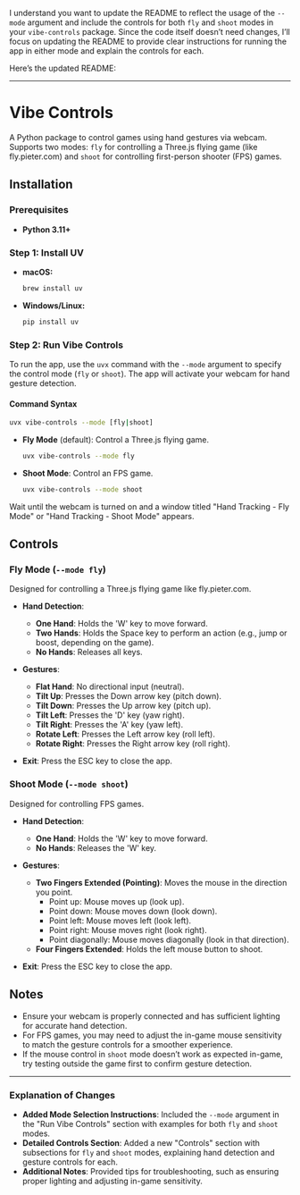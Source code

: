 I understand you want to update the README to reflect the usage of the `--mode` argument and include the controls for both `fly` and `shoot` modes in your `vibe-controls` package. Since the code itself doesn’t need changes, I’ll focus on updating the README to provide clear instructions for running the app in either mode and explain the controls for each.

Here’s the updated README:

---

# Vibe Controls

A Python package to control games using hand gestures via webcam. Supports two modes: `fly` for controlling a Three.js flying game (like fly.pieter.com) and `shoot` for controlling first-person shooter (FPS) games.

## Installation

### Prerequisites
- **Python 3.11+**

### Step 1: Install UV

- **macOS:**
  ```bash
  brew install uv
  ```
- **Windows/Linux:**
  ```bash
  pip install uv
  ```

### Step 2: Run Vibe Controls

To run the app, use the `uvx` command with the `--mode` argument to specify the control mode (`fly` or `shoot`). The app will activate your webcam for hand gesture detection.

#### Command Syntax
```bash
uvx vibe-controls --mode [fly|shoot]
```

- **Fly Mode** (default): Control a Three.js flying game.
  ```bash
  uvx vibe-controls --mode fly
  ```
- **Shoot Mode**: Control an FPS game.
  ```bash
  uvx vibe-controls --mode shoot
  ```

Wait until the webcam is turned on and a window titled "Hand Tracking - Fly Mode" or "Hand Tracking - Shoot Mode" appears.

## Controls

### Fly Mode (`--mode fly`)
Designed for controlling a Three.js flying game like fly.pieter.com.

- **Hand Detection**:
  - **One Hand**: Holds the 'W' key to move forward.
  - **Two Hands**: Holds the Space key to perform an action (e.g., jump or boost, depending on the game).
  - **No Hands**: Releases all keys.

- **Gestures**:
  - **Flat Hand**: No directional input (neutral).
  - **Tilt Up**: Presses the Down arrow key (pitch down).
  - **Tilt Down**: Presses the Up arrow key (pitch up).
  - **Tilt Left**: Presses the 'D' key (yaw right).
  - **Tilt Right**: Presses the 'A' key (yaw left).
  - **Rotate Left**: Presses the Left arrow key (roll left).
  - **Rotate Right**: Presses the Right arrow key (roll right).

- **Exit**: Press the ESC key to close the app.

### Shoot Mode (`--mode shoot`)
Designed for controlling FPS games.

- **Hand Detection**:
  - **One Hand**: Holds the 'W' key to move forward.
  - **No Hands**: Releases the 'W' key.

- **Gestures**:
  - **Two Fingers Extended (Pointing)**: Moves the mouse in the direction you point.
    - Point up: Mouse moves up (look up).
    - Point down: Mouse moves down (look down).
    - Point left: Mouse moves left (look left).
    - Point right: Mouse moves right (look right).
    - Point diagonally: Mouse moves diagonally (look in that direction).
  - **Four Fingers Extended**: Holds the left mouse button to shoot.

- **Exit**: Press the ESC key to close the app.

## Notes
- Ensure your webcam is properly connected and has sufficient lighting for accurate hand detection.
- For FPS games, you may need to adjust the in-game mouse sensitivity to match the gesture controls for a smoother experience.
- If the mouse control in `shoot` mode doesn’t work as expected in-game, try testing outside the game first to confirm gesture detection.

---

### Explanation of Changes
- **Added Mode Selection Instructions**: Included the `--mode` argument in the "Run Vibe Controls" section with examples for both `fly` and `shoot` modes.
- **Detailed Controls Section**: Added a new "Controls" section with subsections for `fly` and `shoot` modes, explaining hand detection and gesture controls for each.
- **Additional Notes**: Provided tips for troubleshooting, such as ensuring proper lighting and adjusting in-game sensitivity.
